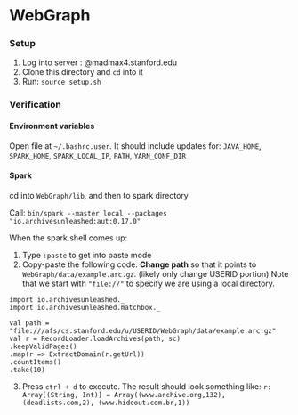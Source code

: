 # WebGraph

### Setup
1. Log into server : @madmax4.stanford.edu
2. Clone this directory and `cd` into it
3. Run:
`source setup.sh`

### Verification
#### Environment variables

Open file at `~/.bashrc.user`. It should include updates for:
`JAVA_HOME`, `SPARK_HOME`, `SPARK_LOCAL_IP`, `PATH`, `YARN_CONF_DIR`

#### Spark
cd into `WebGraph/lib`, and then to spark directory

Call: `bin/spark --master local --packages "io.archivesunleashed:aut:0.17.0"`

When the spark shell comes up:

1. Type `:paste` to get into paste mode
2. Copy-paste the following code.
**Change path** so that it points to `WebGraph/data/example.arc.gz`. (likely only change USERID portion)
Note that we start with `"file://"` to specify we are using a local directory.
```
import io.archivesunleashed._
import io.archivesunleashed.matchbox._

val path = "file:///afs/cs.stanford.edu/u/USERID/WebGraph/data/example.arc.gz"
val r = RecordLoader.loadArchives(path, sc)
.keepValidPages()
.map(r => ExtractDomain(r.getUrl))
.countItems()
.take(10)
```
3. Press `ctrl + d` to execute. The result should look something like:
`r: Array[(String, Int)] = Array((www.archive.org,132), (deadlists.com,2), (www.hideout.com.br,1))`
